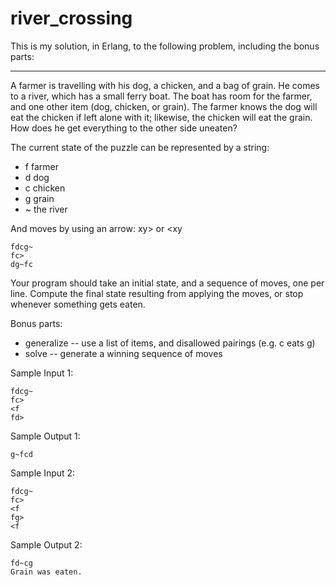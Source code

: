 river_crossing
==============

This is my solution, in Erlang, to the following problem, including the
bonus parts:

------------------------------------------------------------------------

A farmer is travelling with his dog, a chicken, and a bag of grain.  He comes to a river, which has a small ferry boat.  The boat has room for the farmer, and one other item (dog, chicken, or grain).  The farmer knows the dog will eat the chicken if left alone with it; likewise, the chicken will eat the grain.  How does he get everything to the other side uneaten?

The current state of the puzzle can be represented by a string:
* f   farmer
* d   dog
* c   chicken
* g   grain
* ~   the river

And moves by using an arrow: xy> or <xy

```
fdcg~
fc>
dg~fc
```

Your program should take an initial state, and a sequence of moves, one per line.  Compute the final state resulting from applying the moves, or stop whenever something gets eaten.

Bonus parts:
* generalize -- use a list of items, and disallowed pairings (e.g. c eats g)
* solve -- generate a winning sequence of moves

Sample Input 1:
```
fdcg~
fc>
<f
fd>
```

Sample Output 1:
```
g~fcd
```

Sample Input 2:
```
fdcg~
fc>
<f
fg>
<f
```

Sample Output 2:
```
fd~cg
Grain was eaten.
```
